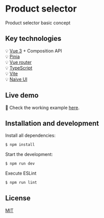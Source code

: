 # Product selector

Product selector basic concept

## Key technologies

💡 [Vue 3](https://vuejs.org/) + Composition API\
💡 [Pinia](https://pinia.vuejs.org/)\
💡 [Vue router](https://router.vuejs.org/)\
💡 [TypeScript](https://www.typescriptlang.org/docs/)\
💡 [Vite](https://vitejs.dev/)\
💡 [Naive UI](https://www.naiveui.com/)

## Live demo

:dart: Check the working example [here](https://twisteriokovel.github.io/product-selector/).

## Installation and development

Install all dependencies:

```sh
$ npm install
```

Start the development:

```sh
$ npm run dev
```

Execute ESLint

```sh
$ npm run lint
```

## License

[MIT](https://opensource.org/licenses/MIT)
